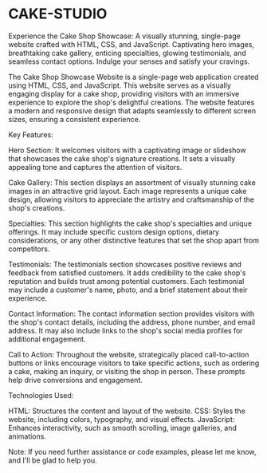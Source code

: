 # CAKE-STUDIO
Experience the Cake Shop Showcase: A visually stunning, single-page website crafted with HTML, CSS, and JavaScript. Captivating hero images, breathtaking cake gallery, enticing specialties, glowing testimonials, and seamless contact options. Indulge your senses and satisfy your cravings.

The Cake Shop Showcase Website is a single-page web application created using HTML, CSS, and JavaScript. This website serves as a visually engaging display for a cake shop, providing visitors with an immersive experience to explore the shop's delightful creations.
The website features a modern and responsive design that adapts seamlessly to different screen sizes, ensuring a consistent experience.

Key Features:

Hero Section: It welcomes visitors with a captivating image or slideshow that showcases the cake shop's signature creations. It sets a visually appealing tone and captures the attention of visitors.

Cake Gallery: This section displays an assortment of visually stunning cake images in an attractive grid layout. Each image represents a unique cake design, allowing visitors to appreciate the artistry and craftsmanship of the shop's creations. 

Specialties: This section highlights the cake shop's specialties and unique offerings. It may include specific custom design options, dietary considerations, or any other distinctive features that set the shop apart from competitors.

Testimonials: The testimonials section showcases positive reviews and feedback from satisfied customers. It adds credibility to the cake shop's reputation and builds trust among potential customers. Each testimonial may include a customer's name, photo, and a brief statement about their experience.

Contact Information: The contact information section provides visitors with the shop's contact details, including the address, phone number, and email address. It may also include links to the shop's social media profiles for additional engagement.

Call to Action: Throughout the website, strategically placed call-to-action buttons or links encourage visitors to take specific actions, such as ordering a cake, making an inquiry, or visiting the shop in person. These prompts help drive conversions and engagement.

Technologies Used:	

HTML: Structures the content and layout of the website.
CSS: Styles the website, including colors, typography, and visual effects.
JavaScript: Enhances interactivity, such as smooth scrolling, image galleries, and animations.

Note: If you need further assistance or code examples, please let me know, and I'll be glad to help you.
